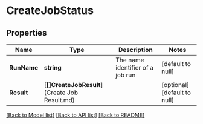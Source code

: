 # CreateJobStatus

## Properties
Name | Type | Description | Notes
------------ | ------------- | ------------- | -------------
**RunName** | **string** | The name identifier of a job run | [default to null]
**Result** | [**[]CreateJobResult**](Create Job Result.md) |  | [optional] [default to null]

[[Back to Model list]](../README.md#documentation-for-models) [[Back to API list]](../README.md#documentation-for-api-endpoints) [[Back to README]](../README.md)



